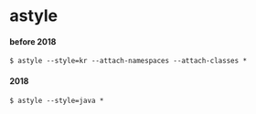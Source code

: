 # astyle

#### before 2018
```{r, engine='sh'}
$ astyle --style=kr --attach-namespaces --attach-classes *
```

#### 2018
```{r, engine='sh'}
$ astyle --style=java *
```
